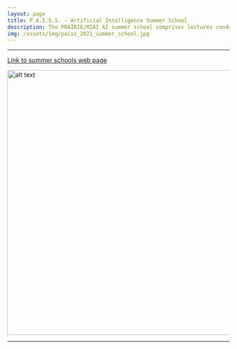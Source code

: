 ```yaml
---
layout: page
title: P.A.I.S.S. - Artificial Intelligence Summer School
description: The PRAIRIE/MIAI AI summer school comprises lectures conducted by renowned experts in different areas of artificial intelligence.
img: /assets/img/paiss_2021_summer_school.jpg
---
```


***

[Link to summer schools web page](https://project.inria.fr/paiss/)

<img src="{{ site.url }}/assets/img/paiss_2021_summer_school.jpg" alt="alt text" width="770" height="600">


***


